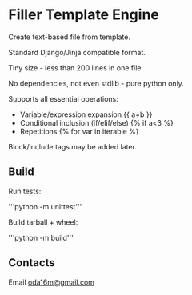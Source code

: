 # Filler Template Engine

Create text-based file from template.

Standard Django/Jinja compatible format.

Tiny size - less than 200 lines in one file.

No dependencies, not even stdlib - pure python only.

Supports all essential operations:

- Variable/expression expansion {{ a+b }}
- Conditional inclusion (if/elif/else) {% if a<3 %}
- Repetitions {% for var in iterable %}

Block/include tags may be added later.

## Build

Run tests:

'''python -m unittest'''

Build tarball + wheel:

'''python -m build'''

## Contacts

Email oda16m@gmail.com
